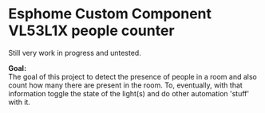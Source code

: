 # Esphome Custom Component VL53L1X people counter
Still very work in progress and untested.

**Goal:** <br/>
The goal of this project to detect the presence of people in a room and also count how many there are present in the room. To, eventually, with that information toggle the state of the light(s) and do other automation 'stuff' with it.
